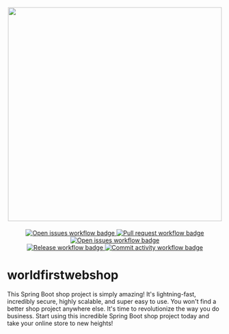 <h1 align="center">
    <img src="https://www.bakgrunder.com/wallpaper/wp-content/uploads/2021/01/Hepatica-nobilis-Schreb.jpg" width="500">
</h1>

<section>
<div align="center">
    <a href="https://github.com/labtwogroupf/worldfirstwebshop/issues">
        <img src="https://img.shields.io/github/issues-raw/labtwogroupf/worldfirstwebshop" alt="Open issues workflow badge"/>
    </a>
    <a href="https://github.com/labtwogroupf/worldfirstwebshop/pulls">
        <img src="https://img.shields.io/github/issues-pr/labtwogroupf/worldfirstwebshop" alt="Pull request workflow badge"/>
    </a>
    <a href="https://github.com/labtwogroupf/worldfirstwebshop/issues?q=is%3Aissue+is%3Aclosed">
        <img src="https://img.shields.io/github/issues-closed-raw/labtwogroupf/worldfirstwebshop" alt="Open issues workflow badge"/>
    </a>
</div>
<div align="center">
    <a href="https://github.com/labtwogroupf/worldfirstwebshop/releases">
        <img src="https://img.shields.io/github/v/release/labtwogroupf/worldfirstwebshop?display_name=tag&sort=semver" alt="Release workflow badge"/>
    </a>
    <a href="https://github.com/labtwogroupf/worldfirstwebshop/pulse">
        <img src="https://img.shields.io/github/commit-activity/m/labtwogroupf/worldfirstwebshop" alt="Commit activity workflow badge"/>
    </a>
</div>
</section>



# worldfirstwebshop
This Spring Boot shop project is simply amazing! It's lightning-fast, incredibly secure, 
highly scalable, and super easy to use. 
You won't find a better shop project anywhere else. 
It's time to revolutionize the way you do business. 
Start using this incredible Spring Boot shop project today and take your online store to new heights!
